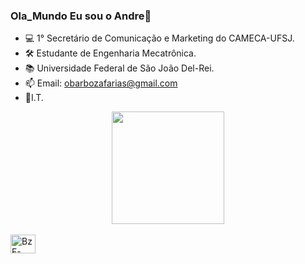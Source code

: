 ### Ola_Mundo Eu sou o Andre👋
- 💻 1° Secretário de Comunicação e Marketing do CAMECA-UFSJ.
- 🛠️ Estudante de Engenharia Mecatrônica.
- 📚 Universidade Federal de São João Del-Rei.
- 📫 Email: obarbozafarias@gmail.com
- 🧠I.T.
<div align="center">
  <a href="https://github.com/andrebzf">
  <img height="180em" src="https://github-readme-stats.vercel.app/api?username=andrebzf&show_icons=true&theme=maroongold&include_all_commits=true&count_private=true"/>
</div>
</div>
<div style="display: inline_block"><br>
  <img align="center" alt="BzF-C++" height="30" width="40" src="https://cdn.jsdelivr.net/gh/devicons/devicon/icons/cplusplus/cplusplus-original.svg">
</div>
  
